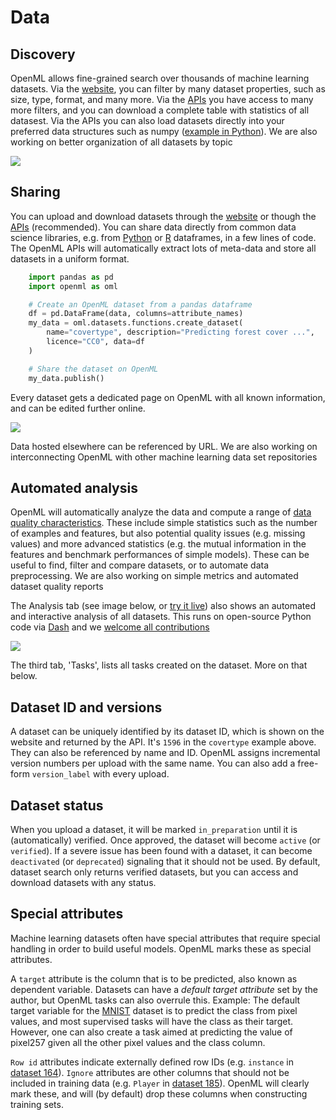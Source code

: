 # Data
## Discovery
OpenML allows fine-grained search over thousands of machine learning datasets. Via the <a href="https://www.openml.org">website</a>, you can filter by many dataset properties, such as size, type, format, and many more. Via the [APIs](https://www.openml.org/apis) you have access to many more filters, and you can download a complete table with statistics of all datasest. Via the APIs you can also load datasets directly into your preferred data structures such as numpy ([example in Python](https://openml.github.io/openml-python/main/examples/20_basic/simple_datasets_tutorial.html#sphx-glr-examples-20-basic-simple-datasets-tutorial-py)). We are also working on better organization of all datasets by topic <i class="fa fa-heart fa-fw fa-lg" style="color:red"></i>

<!-- <img src="../img/data-ss.png" style="width:100% ;max-width:1000px;"/> -->
![](../img/data-ss.png)

## Sharing
You can upload and download datasets through the <a href="https://www.openml.org/auth/upload-dataset" target="_blank">website</a> or though the [APIs](https://www.openml.org/apis) (recommended). You can share data directly from common data science libraries, e.g. from <a href="https://openml.github.io/openml-python/main/examples/30_extended/create_upload_tutorial.html#sphx-glr-examples-30-extended-create-upload-tutorial-py" target="_blank">Python</a> or <a href="https://openml.github.io/openml-r/articles/OpenML.html#upload-a-data-set-1" target="_blank">R</a> dataframes, in a few lines of code. The OpenML APIs will automatically extract lots of meta-data and store all datasets in a uniform format.</p>

``` python
    import pandas as pd
    import openml as oml

    # Create an OpenML dataset from a pandas dataframe
    df = pd.DataFrame(data, columns=attribute_names)
    my_data = oml.datasets.functions.create_dataset(
        name="covertype", description="Predicting forest cover ...",
        licence="CC0", data=df
    )

    # Share the dataset on OpenML
    my_data.publish()
```

Every dataset gets a dedicated page on OpenML with all known information, and can be edited further online.

<!-- <img src="../img/data-ss2.png" style="width:100% ;max-width:1000px;"/> -->
![](../img/data-ss2.png)

Data hosted elsewhere can be referenced by URL. We are also working on interconnecting OpenML with other machine learning data set repositories <i class="fa fa-heart fa-fw fa-lg" style="color:red"></i>

## Automated analysis
OpenML will automatically analyze the data and compute a range of <a href="https://www.openml.org/search?q=+measure_type%3Adata_quality&type=measure" target="_blank">data quality characteristics</a>. These include simple statistics such as the number of examples and features, but also potential quality issues (e.g. missing values) and more advanced statistics (e.g. the mutual information in the features and benchmark performances of simple models). These can be useful to find, filter and compare datasets, or to automate data preprocessing.  We are also working on simple metrics and automated dataset quality reports <i class="fa fa-heart fa-fw fa-lg" style="color:red"></i>

The Analysis tab (see image below, or <a href="https://www.openml.org/search?type=data&status=active&id=180" target="_blank">try it live</a>) also shows an automated and interactive analysis of all datasets. This runs on open-source Python code via <a href="https://plotly.com/dash/" target="_blank">Dash</a> and we <a href="https://github.com/openml/openml.org" target="_blank">welcome all contributions</a> <i class="fa fa-heart fa-fw fa-lg" style="color:red"></i>

<!-- <img src="img/data-ss1.png" style="width:100% ;max-width:1000px;"/> -->
![](../img/data-ss1.png)

The third tab, 'Tasks', lists all tasks created on the dataset. More on that below.

## Dataset ID and versions
A dataset can be uniquely identified by its dataset ID, which is shown on the website and returned by the API. It's `1596` in the `covertype` example above. They can also be referenced by name and ID. OpenML assigns incremental version numbers per upload with the same name. You can also add a free-form `version_label` with every upload.

## Dataset status
When you upload a dataset, it will be marked `in_preparation` until it is (automatically) verified. Once approved, the dataset will become `active` (or `verified`). If a severe issue has been found with a dataset, it can become `deactivated` (or `deprecated`) signaling that it should not be used. By default, dataset search only returns verified datasets, but you can access and download datasets with any status.

## Special attributes
Machine learning datasets often have special attributes that require special handling in order to build useful models. OpenML marks these as special attributes.

A `target` attribute is the column that is to be predicted, also known as dependent variable. Datasets can have a <i>default target attribute</i> set by the author, but OpenML tasks can also overrule this. Example: The default target variable for the <a href="https://www.openml.org/d/554" target="_blank">MNIST</a> dataset is to predict the class from pixel values, and most supervised tasks will have the class as their target. However, one can also create a task aimed at predicting the value of pixel257 given all the other pixel values and the class column.

`Row id` attributes indicate externally defined row IDs (e.g. `instance` in <a href="https://www.openml.org/d/164">dataset 164</a>). `Ignore` attributes are other columns that should not be included in training data (e.g. `Player` in <a href="https://www.openml.org/d/185">dataset 185</a>). OpenML will clearly mark these, and will (by default) drop these columns when constructing training sets.